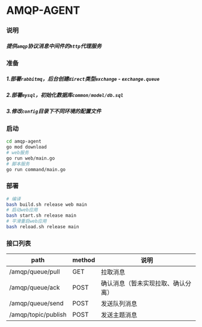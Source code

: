 # AMQP-AGENT

### 说明
##### 提供`amqp`协议消息中间件的`http`代理服务

### 准备
##### 1.部署`rabbitmq`，后台创建`direct`类型`exchange` - `exchange.queue`
##### 2.部署`mysql`，初始化数据库`common/model/db.sql`
##### 3.修改`config`目录下不同环境的配置文件

### 启动
```sh
cd amqp-agent
go mod download
# web服务
go run web/main.go
# 脚本服务
go run command/main.go
```

### 部署
```sh
# 编译
bash build.sh release web main
# 启动web应用
bash start.sh release main
# 平滑重启web应用
bash reload.sh release main
```

### 接口列表
| path | method | 说明 |
| ---- | ---- | ---- |
| /amqp/queue/pull | GET | 拉取消息 |
| /amqp/queue/ack | POST | 确认消息（暂未实现拉取、确认分离） |
| /amqp/queue/send | POST | 发送队列消息 |
| /amqp/topic/publish | POST | 发送主题消息 |
